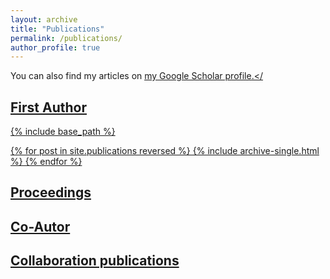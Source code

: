 ```yaml
---
layout: archive
title: "Publications"
permalink: /publications/
author_profile: true
---
```



You can also find my articles on <u><a href="{{author.googlescholar}}">my Google Scholar profile</a>.</


First Author
------
{% include base_path %}

{% for post in site.publications reversed %}
  {% include archive-single.html %}
{% endfor %}

Proceedings
------


Co-Autor
------

Collaboration publications
------
